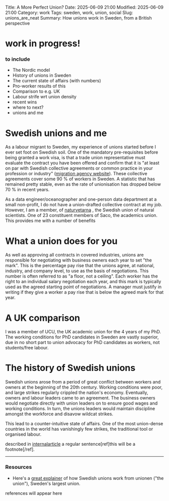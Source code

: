 Title: A More Perfect Union?
Date: 2025-06-09 21:00
Modified: 2025-06-09 21:00
Category: work
Tags: sweden, work, union, social
Slug: unions_are_neat
Summary: How unions work in Sweden, from a British perspective

# work in progress!
### to include

- The Nordic model
- History of unions in Sweden
- The current state of affairs (with numbers)
- Pro-worker results of this
- Comparison to e.g. UK
- Labour strife wrt union density
- recent wins
- where to next?
- unions and me

# Swedish unions and me

As a labour migrant to Sweden, my experience of unions started before I ever set foot on Swedish soil. One of the mandatory pre-requisites before being granted a work visa, is that a trade union representative must evaluate the contract you have been offered and confirm that it is "at least on par with Swedish collective agreements or common practice in your profession or industry" ([migration agency website](https://www.migrationsverket.se/en/you-want-to-apply/work/employee-or-self-employed/employees.html#svid10_2cd2e409193b84c506a30059)). These collective agreements cover some 90 % of workers in Sweden. A statistic that has remained pretty stable, even as the rate of unionisation has dropped below 70 % in recent years.

As a data engineer/oceanographer and one-person data department at a small non-profit, I do not have a union-drafted collective contract at my job. However, I am a member, of [naturvetarna](https://www.naturvetarna.se/) , the Swedish union of natural scientists. One of 23 constituent members of Saco, the academics union. This provides me with a number of benefits

# What a union does for you

As well as approving all contracts in covered industries, unions are responsible for negotiating with business owners each year to set "the mark". This is the percentage pay rise that the unions agree, at national, industry, and company level, to use as the basis of negotiations. This number is often referred to as "a floor, not a ceiling". Each worker has the right to an individual salary negotiation each year, and this mark is typically used as the agreed starting point of negotiations. A manager must justify in writing if they give a worker a pay rise that is below the agreed mark for that year.

# A UK comparison

I was a member of UCU, the UK academic union for the 4 years of my PhD. The working conditions for PhD candidates in Sweden are vastly superior, due in no short part to union advocacy for PhD candidates as workers, not students/free labour.

# The history of Swedish unions

Swedish unions arose from a period of great conflict between workers and owners at the beginning of the 20th century. Working conditions were poor, and large strikes regularly crippled the nation's economy. Eventually, owners and labour leaders came to an agreement. The business owners would negotiate directly with union leaders on to ensure good wages and working conditions. In turn, the unions leaders would maintain discipline amongst the workforce and disavow wildcat strikes.

This lead to a counter-intuitive state of affairs. One of the most union-dense countries in the world has vanishingly few strikes, the traditional tool or organised labour.


described in [internalarticle]({filename}/articles/flask_leaflet.md)
a regular sentence[ref]this will be a footnote[/ref].

-------------
### Resources
- Here's a [great explainer](https://www.unionen.se/in-english/how-swedish-labour-market-works) of how Swedish unions work from unionen ("the union"), Sweden's largest union.

references will appear here



